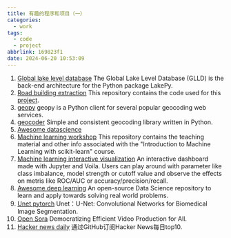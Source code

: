 ```yaml
---
title: 有趣的程序和项目（一）
categories:
  - work
tags:
  - code
  - project
abbrlink: 169823f1
date: 2024-06-20 10:53:09
---
```


1. [Global lake level database](https://github.com/ESIPFed/Global-Lake-Level-Database) The Global Lake Level Database (GLLD) is the back-end architecture for the Python package LakePy. 
2. [Road building extraction](https://github.com/jeffwen/road_building_extraction) This repository contains the code used for this [project](https://jeffwen.com/2018/02/23/road_extraction).
3. [geopy](https://github.com/geopy/geopy) geopy is a Python client for several popular geocoding web services.
4. [geocoder](https://github.com/DenisCarriere/geocoder) Simple and consistent geocoding library written in Python.
5. [Awesome datascience](https://github.com/academic/awesome-datascience) 
6. [Machine learning workshop](https://github.com/amueller/ml-workshop-1-of-4) This repository contains the teaching material and other info associated with the "Introduction to Machine Learning with scikit-learn" course.
7. [Machine learning interactive visualization](https://github.com/dhaitz/machine-learning-interactive-visualization) An interactive dashboard made with Jupyter and Voila. Users can play around with parameter like class imbalance, model strength or cutoff value and observe the effects on metris like ROC/AUC or accuracy/precision/recall.
8. [Awesome deep learning](https://github.com/ChristosChristofidis/awesome-deep-learning) An open-source Data Science repository to learn and apply towards solving real world problems.
9. [Unet pytorch](https://github.com/bubbliiiing/unet-pytorch) Unet：U-Net: Convolutional Networks for Biomedical Image Segmentation.
10. [Open Sora](https://github.com/hpcaitech/Open-Sora/) Democratizing Efficient Video Production for All.
11. [Hacker news daily](https://github.com/headllines/hackernews-daily) 通过GitHub订阅Hacker News每日top10.
